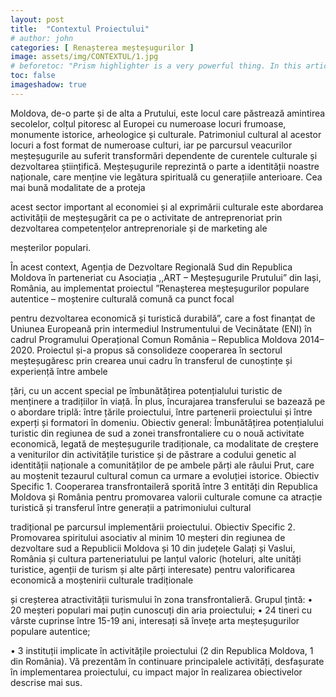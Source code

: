 ```yaml
---
layout: post
title:  "Contextul Proiectului"
# author: john
categories: [ Renașterea meșteșugurilor ]
image: assets/img/CONTEXTUL/1.jpg
# beforetoc: "Prism highlighter is a very powerful thing. In this article I'm going to show you what you can actually do with it, some tricks and tips while editing your post. Tocs is also enabled as you can see in summary."
toc: false
imageshadow: true
---
```

Moldova,  de-o  parte  și  de  alta  a  Prutului,  este  locul  care  păstrează 
amintirea  secolelor,  colțul  pitoresc  al  Europei  cu  numeroase  locuri 
frumoase,  monumente  istorice,  arheologice  și  culturale.  Patrimoniul 
cultural  al  acestor  locuri  a  fost  format  de  numeroase  culturi,  iar  pe 
parcursul veacurilor meșteșugurile au suferit transformări dependente 
de curentele culturale și dezvoltarea științifică. Meșteșugurile reprezintă 
o  parte  a  identității  noastre  naționale,  care  menține  vie  legătura 
spirituală cu generațiile anterioare. Cea mai bună modalitate de a proteja 

acest  sector  important  al  economiei  și  al  exprimării  culturale  este 
abordarea activității de meșteșugărit ca pe o activitate de antreprenoriat 
prin  dezvoltarea  competențelor  antreprenoriale  și  de  marketing  ale 

meșterilor populari.

În acest context, Agenția de Dezvoltare Regională Sud din Republica 
Moldova în parteneriat cu Asociația ,,ART – Meșteșugurile Prutului” din 
Iași, România, au implementat proiectul  ”Renașterea meșteșugurilor 
populare  autentice  –  moștenire  culturală  comună  ca  punct  focal 

pentru  dezvoltarea  economică  și  turistică  durabilă”,  care  a  fost 
finanțat  de  Uniunea  Europeană  prin  intermediul  Instrumentului  de 
Vecinătate (ENI) în cadrul Programului Operațional Comun România – 
Republica  Moldova  2014–2020.  Proiectul  și-a  propus  să  consolideze 
cooperarea în sectorul meșteșugăresc prin crearea unui cadru în transferul de cunoștințe și experiență între ambele 

țări,  cu  un  accent  special  pe  îmbunătățirea  potențialului  turistic  de  menținere  a  tradițiilor  în  viață.  În  plus, 
încurajarea transferului se bazează pe o abordare triplă: între țările proiectului, între partenerii proiectului și între 
experți și formatori în domeniu.
Obiectiv  general: Îmbunătățirea potențialului turistic din regiunea de sud a zonei transfrontaliere cu o nouă 
activitate economică, legată de meșteșugurile tradiționale, ca modalitate de creștere a veniturilor din activitățile 
turistice și de păstrare a codului genetic al identității naționale a comunităților de pe ambele părți ale râului Prut, 
care au moștenit tezaurul cultural comun ca urmare a evoluției istorice.
Obiectiv Specific 1. Cooperarea transfrontaileră sporită între 3 entități din Republica Moldova și România pentru 
promovarea  valorii  culturale  comune  ca  atracție  turistică  și  transferul  între  generații  a  patrimoniului  cultural 

tradițional pe parcursul implementării proiectului.
Obiectiv Specific 2. Promovarea spiritului asociativ al minim 10 meșteri din regiunea de dezvoltare sud a Republicii 
Moldova și 10 din județele Galați și Vaslui, România și cultura parteneriatului pe lanțul valoric (hoteluri, alte unități 
turistice, agenții de turism și alte părți interesate) pentru valorificarea economică a moștenirii culturale tradiționale 

și creșterea atractivității turismului în zona transfrontalieră.
Grupul țintă:
• 20 meșteri populari mai puțin cunoscuți din aria 
proiectului;
• 24 tineri cu vârste cuprinse între 15-19 ani, interesați 
să învețe arta meșteșugurilor populare autentice; 

• 3 instituții implicate în activitățile proiectului (2 din 
Republica Moldova, 1 din România).
Vă prezentăm în continuare principalele activități, 
desfașurate  în  implementarea  proiectului,  cu 
impact major în realizarea obiectivelor descrise mai 
sus.